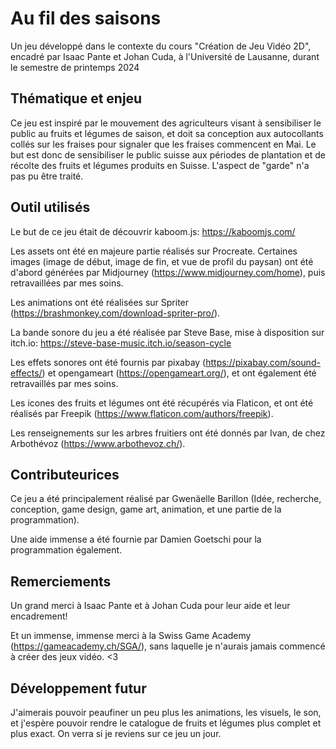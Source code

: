 # Au fil des saisons

Un jeu développé dans le contexte du cours "Création de Jeu Vidéo 2D", encadré par Isaac Pante et Johan Cuda, à l'Université de Lausanne, durant le semestre de printemps 2024

## Thématique et enjeu
Ce jeu est inspiré par le mouvement des agriculteurs visant à sensibiliser le public au fruits et légumes de saison, et doit sa conception aux autocollants collés sur les fraises pour signaler que les fraises commencent en Mai. 
Le but est donc de sensibiliser le public suisse aux périodes de plantation et de récolte des fruits et légumes produits en Suisse. 
L'aspect de "garde" n'a pas pu être traité. 

## Outil utilisés
Le but de ce jeu était de découvrir kaboom.js: https://kaboomjs.com/

Les assets ont été en majeure partie réalisés sur Procreate. 
Certaines images (image de début, image de fin, et vue de profil du paysan) ont été d'abord générées par Midjourney (https://www.midjourney.com/home), puis retravaillées par mes soins.

Les animations ont été réalisées sur Spriter (https://brashmonkey.com/download-spriter-pro/).

La bande sonore du jeu a été réalisée par Steve Base, mise à disposition sur itch.io: https://steve-base-music.itch.io/season-cycle

Les effets sonores ont été fournis par pixabay (https://pixabay.com/sound-effects/) et opengameart (https://opengameart.org/), et ont également été retravaillés par mes soins. 

Les icones des fruits et légumes ont été récupérés via Flaticon, et ont été réalisés par Freepik (https://www.flaticon.com/authors/freepik).

Les renseignements sur les arbres fruitiers ont été donnés par Ivan, de chez Arbothévoz (https://www.arbothevoz.ch/). 

## Contributeurices

Ce jeu a été principalement réalisé par Gwenäelle Barillon (Idée, recherche, conception, game design, game art, animation, et une partie de la programmation). 

Une aide immense a été fournie par Damien Goetschi pour la programmation également. 

## Remerciements
Un grand merci à Isaac Pante et à Johan Cuda pour leur aide et leur encadrement! 

Et un immense, immense merci à la Swiss Game Academy (https://gameacademy.ch/SGA/), sans laquelle je n'aurais jamais commencé à créer des jeux vidéo. <3

## Développement futur
J'aimerais pouvoir peaufiner un peu plus les animations, les visuels, le son, et j'espère pouvoir rendre le catalogue de fruits et légumes plus complet et plus exact. On verra si je reviens sur ce jeu un jour.